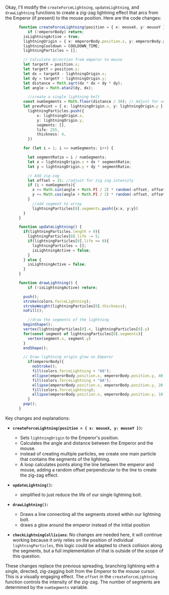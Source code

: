 Okay, I'll modify the `createForceLightning`, `updateLightning`, and `drawLightning` functions to create a zig-zag lightning effect that arcs from the Emperor (if present) to the mouse position. Here are the code changes:

```typescript
      function createForceLightning(position = { x: mouseX, y: mouseY }) {
          if (!emperorBody) return;
        isLightningActive = true;
        lightningOrigin = { x: emperorBody.position.x, y: emperorBody.position.y }; //start at emperor
        lightningCooldown = COOLDOWN_TIME;
        lightningParticles = [];

        // Calculate direction from emperor to mouse
        let targetX = position.x;
        let targetY = position.y;
        let dx = targetX - lightningOrigin.x;
        let dy = targetY - lightningOrigin.y;
        let distance = Math.sqrt(dx * dx + dy * dy);
        let angle = Math.atan2(dy, dx);

          //create a single lightning bolt
        const numSegments = Math.floor(distance / 30); // Adjust for segment length
        let prevPoint = { x: lightningOrigin.x, y: lightningOrigin.y };
          lightningParticles.push({
              x: lightningOrigin.x,
              y: lightningOrigin.y,
              segments: [],
              life: 255,
              thickness: 4,
          })

        for (let i = 1; i <= numSegments; i++) {

          let segmentRatio = i / numSegments;
          let x = lightningOrigin.x + dx * segmentRatio;
          let y = lightningOrigin.y + dy * segmentRatio;

          // Add zig-zag
          let offset = 15; //adjust for zig zag intensity
          if (i < numSegments){
            x += Math.sin(angle + Math.PI / 2) * random(-offset, offset);
            y += Math.cos(angle + Math.PI / 2) * random(-offset, offset);
          }
            //add segment to array
            lightningParticles[0].segments.push({x:x, y:y})
        }
      }

      function updateLightning() {
        if(lightningParticles.length > 0){
          lightningParticles[0].life -= 5;
          if(lightningParticles[0].life <= 0){
            lightningParticles = [];
            isLightningActive = false;
          }
        } else {
          isLightningActive = false;
        }
      }

      function drawLightning() {
          if (!isLightningActive) return;

        push();
        stroke(colors.forceLightning);
        strokeWeight(lightningParticles[0].thickness);
        noFill();

          //draw the segments of the lightning
        beginShape();
        vertex(lightningParticles[0].x, lightningParticles[0].y)
        for(const segment of lightningParticles[0].segments){
          vertex(segment.x, segment.y)
        }
        endShape();

        // Draw lightning origin glow on Emperor
          if(emperorBody){
            noStroke();
            fill(colors.forceLightning + "66");
            ellipse(emperorBody.position.x, emperorBody.position.y, 40, 40);
            fill(colors.forceLightning + "AA");
            ellipse(emperorBody.position.x, emperorBody.position.y, 20, 20);
            fill(colors.forceLightning);
            ellipse(emperorBody.position.x, emperorBody.position.y, 10, 10);
          }
        pop();
      }
```
Key changes and explanations:

*   **`createForceLightning(position = { x: mouseX, y: mouseY })`:**
    *   Sets `lightningOrigin` to the Emperor's position.
    *   Calculates the angle and distance between the Emperor and the mouse.
    *   instead of creating multiple particles, we create one main particle that contains the segments of the lightning.
    *   A loop calculates points along the line between the emperor and mouse, adding a random offset perpendicular to the line to create the zig-zag effect.

*   **`updateLightning()`:**
    *   simplified to just reduce the life of our single lightning bolt.

*   **`drawLightning()`:**
    *    Draws a line connecting all the segments stored within our lightning bolt.
    *   draws a glow around the emperor instead of the initial position

*   **`checkLightningCollisions`**: No changes are needed here, it will continue working because it only relies on the position of individual `lightningParticles`, this logic could be adapted to check collision along the segments, but a full implementation of that is outside of the scope of this question.

These changes replace the previous spreading, branching lightning with a single, directed, zig-zagging bolt from the Emperor to the mouse cursor. This is a visually engaging effect. The `offset` in the `createForceLightning` function controls the intensity of the zig-zag. The number of segments are determined by the `numSegments` variable.

